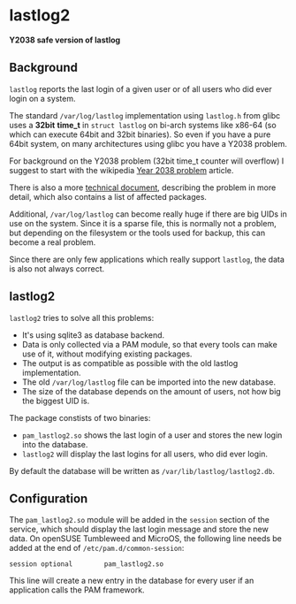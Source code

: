 # lastlog2

**Y2038 safe version of lastlog**

## Background

`lastlog` reports the last login of a given user or of all users who did ever login on a system.

The standard `/var/log/lastlog` implementation using `lastlog.h` from glibc uses a **32bit** **time_t** in `struct lastlog` on bi-arch systems like x86-64 (so which can execute 64bit and 32bit binaries). So even if you have a pure 64bit system, on many architectures using glibc you have a Y2038 problem.

For background on the Y2038 problem (32bit time_t counter will overflow) I suggest to start with the wikipedia [Year 2038 problem](https://en.wikipedia.org/wiki/Year_2038_problem) article.

There is also a more [technical document](https://github.com/thkukuk/utmpx/blob/main/Y2038.md), describing the problem in more detail, which also contains a list of affected packages.

Additional, `/var/log/lastlog` can become really huge if there are big UIDs in use on the system. Since it is a sparse file, this is normally not a problem, but depending on the filesystem or the tools used for backup, this can become a real problem.

Since there are only few applications which really support `lastlog`, the data is also not always correct.

## lastlog2

`lastlog2` tries to solve all this problems:

* It's using sqlite3 as database backend.
* Data is only collected via a PAM module, so that every tools can make use of it, without modifying existing packages.
* The output is as compatible as possible with the old lastlog implementation.
* The old `/var/log/lastlog` file can be imported into the new database.
* The size of the database depends on the amount of users, not how big the biggest UID is.

The package constists of two binaries:

* `pam_lastlog2.so` shows the last login of a user and stores the new login into the database.
* `lastlog2` will display the last logins for all users, who did ever login.

By default the database will be written as `/var/lib/lastlog/lastlog2.db`.

## Configuration

The `pam_lastlog2.so` module will be added in the `session` section of the service, which should display the last login message and store the new data.
On openSUSE Tumbleweed and MicroOS, the following line needs be added at the end of `/etc/pam.d/common-session`:

```
session optional        pam_lastlog2.so
```

This line will create a new entry in the database for every user if an application calls the PAM framework.
